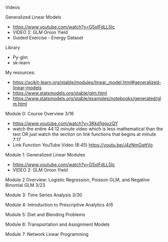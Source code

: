 Videos

Generalized Linear Models
 - https://www.youtube.com/watch?v=G5xIFdLL5Ic
 - VIDEO 2: GLM Onion Yield
 - Guided Exercise - Energy Dataset

Library
 - Py-glm
 - sk-learn

 My resources:
 - https://scikit-learn.org/stable/modules/linear_model.html#generalized-linear-models
 - https://www.statsmodels.org/stable/glm.html
 - https://www.statsmodels.org/stable/examples/notebooks/generated/glm.html

Module 0: Course Overview 3/16
 - https://www.youtube.com/watch?v=3Kkd1ggxzQY
 - watch the entire 44:12 minute video which is less mathematical than the text OR 
   just watch the section on link functions that begins at minute 7:17
 - Link Function YouTube Video (8:45)
   https://youtu.be/J4zNmGqttVo

Module 1: Generalized Linear Modules
 - https://www.youtube.com/watch?v=G5xIFdLL5Ic
 - VIDEO 2: GLM Onion Yield


Module 2 Overview: Logistic Regression, Poisson GLM, and Negative Binomial GLM 3/23


Module 3: Time Series Analysis 3/30

Module 4: Introduction to Prescriptive Analytics 4/6


Module 5: Diet and Blending Problems

Module 6: Transportation and Assignment Models


Module 7: Network Linear Programming


